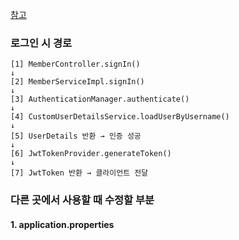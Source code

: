 [참고](https://gksdudrb922.tistory.com/217)


### 로그인 시 경로
```
[1] MemberController.signIn()
↓
[2] MemberServiceImpl.signIn()
↓
[3] AuthenticationManager.authenticate()
↓
[4] CustomUserDetailsService.loadUserByUsername()
↓
[5] UserDetails 반환 → 인증 성공
↓
[6] JwtTokenProvider.generateToken()
↓
[7] JwtToken 반환 → 클라이언트 전달
```

### 다른 곳에서 사용할 때 수정할 부분
#### 1. application.properties